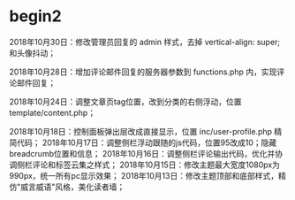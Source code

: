 # begin2
2018年10月30日：修改管理员回复的 admin 样式，去掉 vertical-align: super; 和头像抖动；

2018年10月28日：增加评论邮件回复的服务器参数到 functions.php 内，实现评论邮件回复；

2018年10月24日：调整文章页tag位置，改到分类的右侧浮动，位置 template/content.php；

2018年10月18日：控制面板弹出层改成直接显示，位置 inc/user-profile.php 精简代码；
2018年10月17日：调整侧栏浮动跟随的js代码，位置95改成10；隐藏breadcrumb位置和信息；
2018年10月16日：调整侧栏评论输出代码，优化并协调侧栏评论和标签云集之样式；
2018年10月15日：修改主题最大宽度1080px为990px，统一所有pc显示效果；
2018年10月13日：修改主题顶部和底部样式，精仿"威言威语"风格，美化读者墙；
